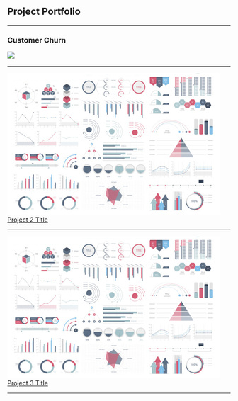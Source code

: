 ## Project Portfolio

---

### Customer Churn

<img src="[/Blog%20Images/Reducing%20Customer%20Churn%20Rate.webp](https://www.universalcreativesolutions.com/Blog%20Images/Reducing%20Customer%20Churn%20Rate.webp)">[](/https://github.com/Abhijith-Upadhya/data-analytics-portfolio/tree/main/Customer%20Churn)</img>

---

<img src="images/dummy_thumbnail.jpg?raw=true">[Project 2 Title](/pdf/sample_presentation.pdf)</img>

---

<img src="images/dummy_thumbnail.jpg?raw=true">[Project 3 Title](http://example.com/)</img>

---
